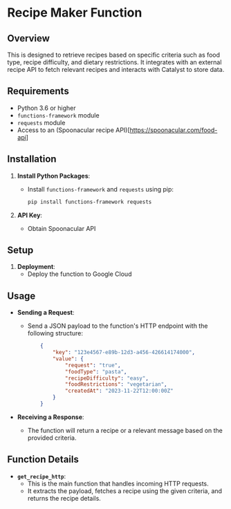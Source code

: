 # Recipe Maker Function

## Overview
This is designed to retrieve recipes based on specific criteria such as food type, recipe difficulty, and dietary restrictions. It integrates with an external recipe API to fetch relevant recipes and interacts with Catalyst to store data.

## Requirements
- Python 3.6 or higher
- `functions-framework` module
- `requests` module
- Access to an (Spoonacular recipe API)[https://spoonacular.com/food-api]

## Installation
1. **Install Python Packages**:
   - Install `functions-framework` and `requests` using pip:
     ```bash
     pip install functions-framework requests
     ```

2. **API Key**:
   - Obtain Spoonacular API

## Setup

1. **Deployment**:
   - Deploy the function to Google Cloud

## Usage
- **Sending a Request**:
  - Send a JSON payload to the function's HTTP endpoint with the following structure:
    ```json
        {
            "key": "123e4567-e89b-12d3-a456-426614174000",
            "value": {
                "request": "true",
                "foodType": "pasta",
                "recipeDifficulty": "easy",
                "foodRestrictions": "vegetarian",
                "createdAt": "2023-11-22T12:00:00Z"
            }
        }
    ```

- **Receiving a Response**:
  - The function will return a recipe or a relevant message based on the provided criteria.

## Function Details
- **`get_recipe_http`**:
  - This is the main function that handles incoming HTTP requests.
  - It extracts the payload, fetches a recipe using the given criteria, and returns the recipe details.

